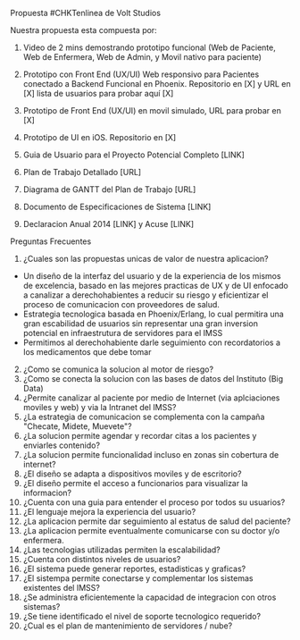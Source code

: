 Propuesta #CHKTenlinea de Volt Studios

Nuestra propuesta esta compuesta por:

1. Video de 2 mins demostrando prototipo funcional (Web de Paciente, Web de Enfermera, Web de Admin, y Movil nativo para paciente)

2. Prototipo  con Front End (UX/UI) Web responsivo para Pacientes conectado a Backend Funcional en Phoenix. Repositorio en [X] y URL en [X] lista de usuarios para probar aquí [X]

3. Prototipo de Front End (UX/UI) en movil simulado, URL para probar en [X]

4. Prototipo de UI en iOS. Repositorio en [X]

5. Guia de Usuario para el Proyecto Potencial Completo [LINK]

6. Plan de Trabajo Detallado [URL]

7. Diagrama de GANTT del Plan de Trabajo [URL]

8. Documento de Especificaciones de Sistema [LINK]

9. Declaracion Anual 2014 [LINK] y Acuse  [LINK] 



Preguntas Frecuentes

1. ¿Cuales son las propuestas unicas de valor de nuestra aplicacion?
- Un diseño de la interfaz del usuario y de la experiencia de los mismos de excelencia, basado en las mejores practicas de UX y de UI enfocado a canalizar a derechohabientes a reducir su riesgo y eficientizar el proceso de comunicacion con proveedores de salud.
- Estrategia tecnologica basada en Phoenix/Erlang, lo cual permitira una gran escabilidad de usuarios sin representar una gran inversion potencial en infraestrutura de servidores para el IMSS
- Permitimos al derechohabiente darle seguimiento con recordatorios a los medicamentos que debe tomar

2. ¿Como se comunica la solucion al motor de riesgo?
2. ¿Como se conecta la solucion con las bases de datos del Instituto (Big Data)
3. ¿Permite canalizar al paciente por medio de Internet (via aplciaciones moviles y web) y via la Intranet del IMSS?
4. ¿La estrategia de comunicacion se complementa con la campaña "Checate, Midete, Muevete"?
5. ¿La solucion permite agendar y recordar citas a los pacientes y enviarles contenido?
6. ¿La solucion permite funcionalidad incluso en zonas sin cobertura de internet?
7. ¿El diseño se adapta a dispositivos moviles y de escritorio?
8. ¿El diseño permite el acceso a funcionarios para visualizar la informacion?
9. ¿Cuenta con una guia para entender el proceso por todos su usuarios?
10. ¿El lenguaje mejora la experiencia del usuario?
11. ¿La aplicacion permite dar seguimiento al estatus de salud del paciente?
12. ¿La aplicacion permite eventualmente comunicarse con su doctor y/o enfermera.
13. ¿Las tecnologias utilizadas permiten la escalabilidad?
14. ¿Cuenta con distintos niveles de usuarios?
15. ¿El sistema puede generar reportes, estadisticas y graficas?
16. ¿El sistempa permite conectarse y complementar los sistemas existentes del IMSS?
17. ¿Se administra eficientemente la capacidad de integracion con otros sistemas?
18. ¿Se tiene identificado el nivel de soporte tecnologico requerido?
19. ¿Cual es el plan de mantenimiento de servidores / nube?
